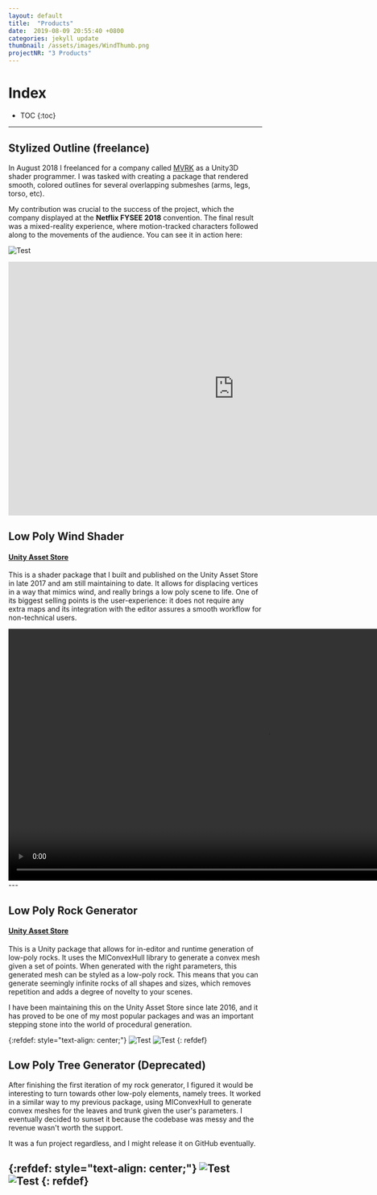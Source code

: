 ```yaml
---
layout: default
title:  "Products"
date:  2019-08-09 20:55:40 +0800
categories: jekyll update
thumbnail: /assets/images/WindThumb.png
projectNR: "3 Products"
---
```

<script async defer src="https://buttons.github.io/buttons.js"></script>

# Index
* TOC
{:toc}

---

## Stylized Outline (freelance)

In August 2018 I freelanced for a company called [MVRK](https://mvrk.co/) as a Unity3D shader programmer. I was tasked with creating a package that rendered smooth, colored outlines for several overlapping submeshes (arms, legs, torso, etc).

My contribution was crucial to the success of the project, which the company displayed at the **Netflix FYSEE 2018** convention. 
The final result was a mixed-reality experience, where motion-tracked characters followed along to the movements of the audience. You can see it in action here:


![Test](/assets/images/Glow.png "Image")

<iframe width="896" height="504" src="https://www.youtube.com/embed/olO1jg6oJ9c?start=22" title="YouTube video player" frameborder="0" allow="accelerometer; autoplay; clipboard-write; encrypted-media; gyroscope; picture-in-picture" allowfullscreen></iframe>



## Low Poly Wind Shader
#### [Unity Asset Store](https://assetstore.unity.com/packages/vfx/shaders/low-poly-wind-shader-97675)

This is a shader package that I built and published on the Unity Asset Store in late 2017 and am still maintaining to date. It allows for displacing vertices in a way that mimics wind, and really brings a low poly scene to life. One of its biggest selling points is the user-experience: it does not require any extra maps and its integration with the editor assures a smooth workflow for non-technical users.

<video width="1000" muted autoplay controls>
    <source src="/assets/videos/WindFade.webm" type="video/webm">
</video>
---


## Low Poly Rock Generator
#### [Unity Asset Store](https://assetstore.unity.com/packages/tools/modeling/low-poly-rock-generator-75041)

This is a Unity package that allows for in-editor and runtime generation of low-poly rocks. It uses the MIConvexHull library to generate a convex mesh given a set of points. When generated with the right parameters, this generated mesh can be styled as a low-poly rock.
This means that you can generate seemingly infinite rocks of all shapes and sizes, which removes repetition and adds a degree of novelty to your scenes.

I have been maintaining this on the Unity Asset Store since late 2016, and it has proved to be one of my most popular packages and was an important stepping stone into the world of procedural generation.

{:refdef: style="text-align: center;"}
![Test](/assets/images/RockHeader.png "Image")
![Test](/assets/images/Rock3.gif "Image")
{: refdef}

## Low Poly Tree Generator **(Deprecated)**

After finishing the first iteration of my rock generator, I figured it would be interesting to turn towards other low-poly elements, namely trees.
It worked in a similar way to my previous package, using MIConvexHull to generate convex meshes for the leaves and trunk given the user's parameters.
I eventually decided to sunset it because the codebase was messy and the revenue wasn't worth the support.

It was a fun project regardless, and I might release it on GitHub eventually.

{:refdef: style="text-align: center;"}
![Test](/assets/images/Tree2.png "Image")
![Test](/assets/images/Tree1.gif "Image")
{: refdef}
---

